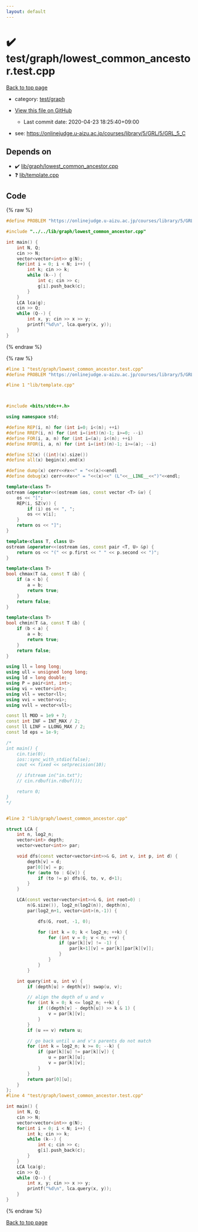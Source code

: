 ```yaml
---
layout: default
---
```


<!-- mathjax config similar to math.stackexchange -->
<script type="text/javascript" async
  src="https://cdnjs.cloudflare.com/ajax/libs/mathjax/2.7.5/MathJax.js?config=TeX-MML-AM_CHTML">
</script>
<script type="text/x-mathjax-config">
  MathJax.Hub.Config({
    TeX: { equationNumbers: { autoNumber: "AMS" }},
    tex2jax: {
      inlineMath: [ ['$','$'] ],
      processEscapes: true
    },
    "HTML-CSS": { matchFontHeight: false },
    displayAlign: "left",
    displayIndent: "2em"
  });
</script>

<script type="text/javascript" src="https://cdnjs.cloudflare.com/ajax/libs/jquery/3.4.1/jquery.min.js"></script>
<script src="https://cdn.jsdelivr.net/npm/jquery-balloon-js@1.1.2/jquery.balloon.min.js" integrity="sha256-ZEYs9VrgAeNuPvs15E39OsyOJaIkXEEt10fzxJ20+2I=" crossorigin="anonymous"></script>
<script type="text/javascript" src="../../../assets/js/copy-button.js"></script>
<link rel="stylesheet" href="../../../assets/css/copy-button.css" />


# :heavy_check_mark: test/graph/lowest_common_ancestor.test.cpp

<a href="../../../index.html">Back to top page</a>

* category: <a href="../../../index.html#baa37bfd168b079b758c0db816f7295f">test/graph</a>
* <a href="{{ site.github.repository_url }}/blob/master/test/graph/lowest_common_ancestor.test.cpp">View this file on GitHub</a>
    - Last commit date: 2020-04-23 18:25:40+09:00


* see: <a href="https://onlinejudge.u-aizu.ac.jp/courses/library/5/GRL/5/GRL_5_C">https://onlinejudge.u-aizu.ac.jp/courses/library/5/GRL/5/GRL_5_C</a>


## Depends on

* :heavy_check_mark: <a href="../../../library/lib/graph/lowest_common_ancestor.cpp.html">lib/graph/lowest_common_ancestor.cpp</a>
* :question: <a href="../../../library/lib/template.cpp.html">lib/template.cpp</a>


## Code

<a id="unbundled"></a>
{% raw %}
```cpp
#define PROBLEM "https://onlinejudge.u-aizu.ac.jp/courses/library/5/GRL/5/GRL_5_C"

#include "../../lib/graph/lowest_common_ancestor.cpp"

int main() {
    int N, Q;
    cin >> N;
    vector<vector<int>> g(N);
    for(int i = 0; i < N; i++) {
        int k; cin >> k;
        while (k--) {
            int c; cin >> c;
            g[i].push_back(c);
        }
    }
    LCA lca(g);
    cin >> Q;
    while (Q--) {
        int x, y; cin >> x >> y;
        printf("%d\n", lca.query(x, y));
    }
}

```
{% endraw %}

<a id="bundled"></a>
{% raw %}
```cpp
#line 1 "test/graph/lowest_common_ancestor.test.cpp"
#define PROBLEM "https://onlinejudge.u-aizu.ac.jp/courses/library/5/GRL/5/GRL_5_C"

#line 1 "lib/template.cpp"



#include <bits/stdc++.h>

using namespace std;

#define REP(i, n) for (int i=0; i<(n); ++i)
#define RREP(i, n) for (int i=(int)(n)-1; i>=0; --i)
#define FOR(i, a, n) for (int i=(a); i<(n); ++i)
#define RFOR(i, a, n) for (int i=(int)(n)-1; i>=(a); --i)

#define SZ(x) ((int)(x).size())
#define all(x) begin(x),end(x)

#define dump(x) cerr<<#x<<" = "<<(x)<<endl
#define debug(x) cerr<<#x<<" = "<<(x)<<" (L"<<__LINE__<<")"<<endl;

template<class T>
ostream &operator<<(ostream &os, const vector <T> &v) {
    os << "[";
    REP(i, SZ(v)) {
        if (i) os << ", ";
        os << v[i];
    }
    return os << "]";
}

template<class T, class U>
ostream &operator<<(ostream &os, const pair <T, U> &p) {
    return os << "(" << p.first << " " << p.second << ")";
}

template<class T>
bool chmax(T &a, const T &b) {
    if (a < b) {
        a = b;
        return true;
    }
    return false;
}

template<class T>
bool chmin(T &a, const T &b) {
    if (b < a) {
        a = b;
        return true;
    }
    return false;
}

using ll = long long;
using ull = unsigned long long;
using ld = long double;
using P = pair<int, int>;
using vi = vector<int>;
using vll = vector<ll>;
using vvi = vector<vi>;
using vvll = vector<vll>;

const ll MOD = 1e9 + 7;
const int INF = INT_MAX / 2;
const ll LINF = LLONG_MAX / 2;
const ld eps = 1e-9;

/*
int main() {
    cin.tie(0);
    ios::sync_with_stdio(false);
    cout << fixed << setprecision(10);

    // ifstream in("in.txt");
    // cin.rdbuf(in.rdbuf());

    return 0;
}
*/


#line 2 "lib/graph/lowest_common_ancestor.cpp"

struct LCA {
    int n, log2_n;
    vector<int> depth;
    vector<vector<int>> par;

    void dfs(const vector<vector<int>>& G, int v, int p, int d) {
        depth[v] = d;
        par[0][v] = p;
        for (auto to : G[v]) {
            if (to != p) dfs(G, to, v, d+1);
        }
    }

    LCA(const vector<vector<int>>& G, int root=0) :
        n(G.size()), log2_n(log2(n)), depth(n),
        par(log2_n+1, vector<int>(n,-1)) {

            dfs(G, root, -1, 0);

            for (int k = 0; k < log2_n; ++k) {
                for (int v = 0; v < n; ++v) {
                    if (par[k][v] != -1) {
                        par[k+1][v] = par[k][par[k][v]];
                    }
                }
            }
        }

    int query(int u, int v) {
        if (depth[u] > depth[v]) swap(u, v);

        // align the depth of u and v
        for (int k = 0; k <= log2_n; ++k) {
            if ((depth[v] - depth[u]) >> k & 1) {
                v = par[k][v];
            }
        }
        if (u == v) return u;

        // go back until u and v's parents do not match
        for (int k = log2_n; k >= 0; --k) {
            if (par[k][u] != par[k][v]) {
                u = par[k][u];
                v = par[k][v];
            }
        }
        return par[0][u];
    }
};
#line 4 "test/graph/lowest_common_ancestor.test.cpp"

int main() {
    int N, Q;
    cin >> N;
    vector<vector<int>> g(N);
    for(int i = 0; i < N; i++) {
        int k; cin >> k;
        while (k--) {
            int c; cin >> c;
            g[i].push_back(c);
        }
    }
    LCA lca(g);
    cin >> Q;
    while (Q--) {
        int x, y; cin >> x >> y;
        printf("%d\n", lca.query(x, y));
    }
}

```
{% endraw %}

<a href="../../../index.html">Back to top page</a>


